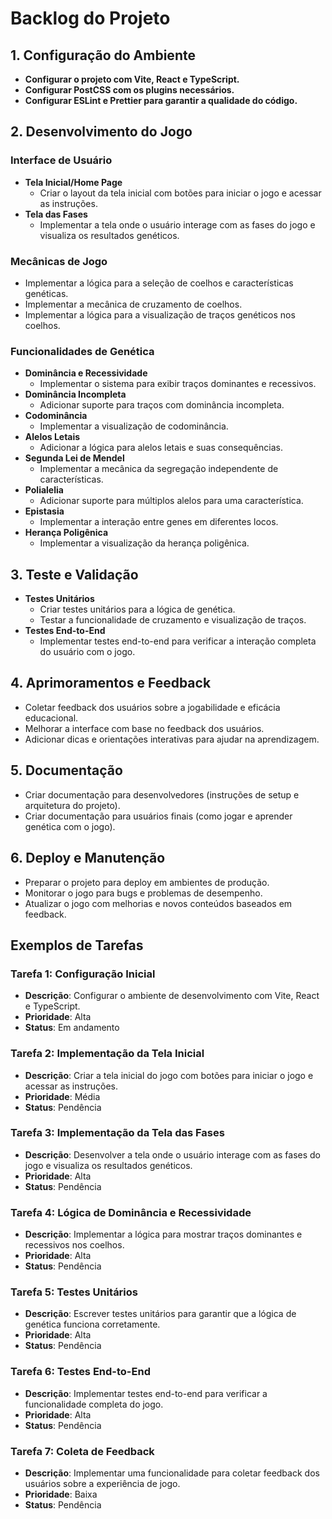 # Backlog do Projeto

## 1. Configuração do Ambiente
- **Configurar o projeto com Vite, React e TypeScript.**
- **Configurar PostCSS com os plugins necessários.**
- **Configurar ESLint e Prettier para garantir a qualidade do código.**

## 2. Desenvolvimento do Jogo
### Interface de Usuário
- **Tela Inicial/Home Page**
  - Criar o layout da tela inicial com botões para iniciar o jogo e acessar as instruções.
- **Tela das Fases**
  - Implementar a tela onde o usuário interage com as fases do jogo e visualiza os resultados genéticos.

### Mecânicas de Jogo
- Implementar a lógica para a seleção de coelhos e características genéticas.
- Implementar a mecânica de cruzamento de coelhos.
- Implementar a lógica para a visualização de traços genéticos nos coelhos.

### Funcionalidades de Genética
- **Dominância e Recessividade**
  - Implementar o sistema para exibir traços dominantes e recessivos.
- **Dominância Incompleta**
  - Adicionar suporte para traços com dominância incompleta.
- **Codominância**
  - Implementar a visualização de codominância.
- **Alelos Letais**
  - Adicionar a lógica para alelos letais e suas consequências.
- **Segunda Lei de Mendel**
  - Implementar a mecânica da segregação independente de características.
- **Polialelia**
  - Adicionar suporte para múltiplos alelos para uma característica.
- **Epistasia**
  - Implementar a interação entre genes em diferentes locos.
- **Herança Poligênica**
  - Implementar a visualização da herança poligênica.

## 3. Teste e Validação
- **Testes Unitários**
  - Criar testes unitários para a lógica de genética.
  - Testar a funcionalidade de cruzamento e visualização de traços.
- **Testes End-to-End**
  - Implementar testes end-to-end para verificar a interação completa do usuário com o jogo.

## 4. Aprimoramentos e Feedback
- Coletar feedback dos usuários sobre a jogabilidade e eficácia educacional.
- Melhorar a interface com base no feedback dos usuários.
- Adicionar dicas e orientações interativas para ajudar na aprendizagem.

## 5. Documentação
- Criar documentação para desenvolvedores (instruções de setup e arquitetura do projeto).
- Criar documentação para usuários finais (como jogar e aprender genética com o jogo).

## 6. Deploy e Manutenção
- Preparar o projeto para deploy em ambientes de produção.
- Monitorar o jogo para bugs e problemas de desempenho.
- Atualizar o jogo com melhorias e novos conteúdos baseados em feedback.

## Exemplos de Tarefas

### Tarefa 1: Configuração Inicial
- **Descrição**: Configurar o ambiente de desenvolvimento com Vite, React e TypeScript.
- **Prioridade**: Alta
- **Status**: Em andamento

### Tarefa 2: Implementação da Tela Inicial
- **Descrição**: Criar a tela inicial do jogo com botões para iniciar o jogo e acessar as instruções.
- **Prioridade**: Média
- **Status**: Pendência

### Tarefa 3: Implementação da Tela das Fases
- **Descrição**: Desenvolver a tela onde o usuário interage com as fases do jogo e visualiza os resultados genéticos.
- **Prioridade**: Alta
- **Status**: Pendência

### Tarefa 4: Lógica de Dominância e Recessividade
- **Descrição**: Implementar a lógica para mostrar traços dominantes e recessivos nos coelhos.
- **Prioridade**: Alta
- **Status**: Pendência

### Tarefa 5: Testes Unitários
- **Descrição**: Escrever testes unitários para garantir que a lógica de genética funciona corretamente.
- **Prioridade**: Alta
- **Status**: Pendência

### Tarefa 6: Testes End-to-End
- **Descrição**: Implementar testes end-to-end para verificar a funcionalidade completa do jogo.
- **Prioridade**: Alta
- **Status**: Pendência

### Tarefa 7: Coleta de Feedback
- **Descrição**: Implementar uma funcionalidade para coletar feedback dos usuários sobre a experiência de jogo.
- **Prioridade**: Baixa
- **Status**: Pendência
